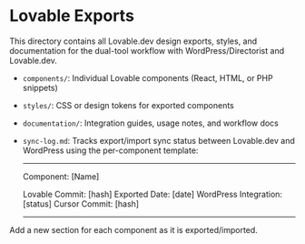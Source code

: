# Lovable Exports

This directory contains all Lovable.dev design exports, styles, and documentation for the dual-tool workflow with WordPress/Directorist and Lovable.dev.

- `components/`: Individual Lovable components (React, HTML, or PHP snippets)
- `styles/`: CSS or design tokens for exported components
- `documentation/`: Integration guides, usage notes, and workflow docs
- `sync-log.md`: Tracks export/import sync status between Lovable.dev and WordPress using the per-component template:

  ***

  Component: [Name]

  Lovable Commit: [hash]
  Exported Date: [date]
  WordPress Integration: [status]
  Cursor Commit: [hash]

  ***

Add a new section for each component as it is exported/imported.
